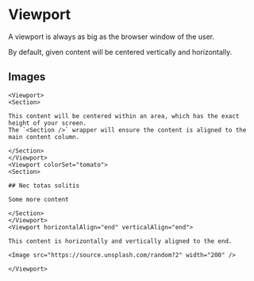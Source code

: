 # Viewport

A viewport is always as big as the browser window of the user.

By default, given content will be centered vertically and horizontally.

## Images

```mdx
<Viewport>
<Section>

This content will be centered within an area, which has the exact height of your screen.
The `<Section />` wrapper will ensure the content is aligned to the main content column.

</Section>
</Viewport>
<Viewport colorSet="tomato">
<Section>

## Nec totas solitis

Some more content

</Section>
</Viewport>
<Viewport horizontalAlign="end" verticalAlign="end">

This content is horizontally and vertically aligned to the end.

<Image src="https://source.unsplash.com/random?2" width="200" />

</Viewport>
```
